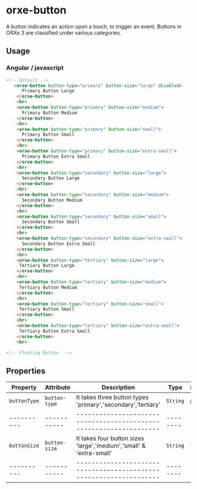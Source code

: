 # orxe-button

A button indicates an action upon a touch, to trigger an event. Buttons in ORXe 3 are classified under various categories.

## Usage

### Angular / javascript

```html
<!-- Default -->
   <orxe-button button-type="primary" button-size="large" disabled>
      Primary Button Large
    </orxe-button>
    <hr>
    <orxe-button button-type="primary" button-size="medium">
      Primary Button Medium
    </orxe-button>
    <hr>
    <orxe-button button-type="primary" button-size="small">
      Primary Button Small
    </orxe-button>
    <hr>
    <orxe-button button-type="primary" button-size="extra-small">
      Primary Button Extra Small
    </orxe-button>
    <hr>
    <orxe-button button-type="secondary" button-size="large">
      Secondary Button Large
    </orxe-button>
    <hr>
    <orxe-button button-type="secondary" button-size="medium">
      Secondary Button Medium
    </orxe-button>
    <hr>
    <orxe-button button-type="secondary" button-size="small">
      Secondary Button Small
    </orxe-button>
    <hr>
    <orxe-button button-type="secondary" button-size="extra-small">
      Secondary Button Extra Small
    </orxe-button>
    <hr>
    <orxe-button button-type="tertiary" button-size="large">
     Tertiary Button Large
    </orxe-button>
    <hr>
    <orxe-button button-type="tertiary" button-size="medium">
     Tertiary Button Medium
    </orxe-button>
    <hr>
    <orxe-button button-type="tertiary" button-size="small">
     Tertiary Button Small
    </orxe-button>
    <hr>
    <orxe-button button-type="tertiary" button-size="extra-small">
     Tertiary Button Extra Small
    </orxe-button>
    <hr>

<!-- Floating Button  -->

```

## Properties

| Property         | Attribute          | Description                                                        | Type      | Default        |
| ---------------- | ------------------ | ------------------------------------------------------------------ | --------- | -------------- |
| `buttonType`     |   `button-type`    | It takes three button types 'primary','secondary','tertiary'       | `String`  | `primary`      |
| ----------       |    -----------     | ------------------------------------------------------------------ | --------  | -------------- |
| `buttonSize`     |   `button-size`    | It takes four button sizes 'large','medium','small' & 'extra-small'| `String` | `large`        |
| ----------       | -----------        | ------------------------------------------------------------------ | --------  | -------------- |

